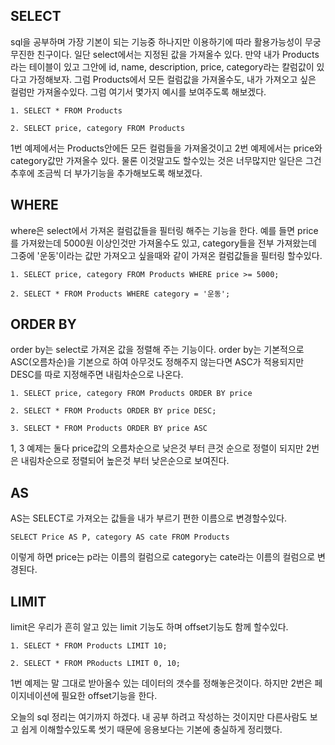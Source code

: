 
## SELECT
sql을 공부하며 가장 기본이 되는 기능중 하나지만 이용하기에 따라 활용가능성이 무궁무진한 친구이다. 일단 select에서는 지정된 값을 가져올수 있다. 만약 내가 Products라는 테이블이 있고 그안에 id, name, description, price, category라는 칼럼값이 있다고 가정해보자. 그럼 Products에서 모든 컬럼값을 가져올수도, 내가 가져오고 싶은 컬럼만 가져올수있다. 그럼 여기서 몇가지 예시를 보여주도록 해보겠다.

```
1. SELECT * FROM Products

2. SELECT price, category FROM Products

```

1번 예제에서는 Products안에든 모든 컬럼들을 가져올것이고 2번 예제에서는 price와 category값만 가져올수 있다. 물론 이것말고도 할수있는 것은 너무많지만 일단은 그건 추후에 조금씩 더 부가기능을 추가해보도록 해보겠다.

## WHERE
where은 select에서 가져온 컬럼값들을 필터링 해주는 기능을 한다. 예를 들면 price를 가져왔는데 5000원 이상인것만 가져올수도 있고, category들을 전부 가져왔는데 그중에 '운동'이라는 값만 가져오고 싶을때와 같이 가져온 컬럼값들을 필터링 할수있다.

```
1. SELECT price, category FROM Products WHERE price >= 5000;

2. SELECT * FROM Products WHERE category = '운동'; 
```


## ORDER BY
order by는 select로 가져온 값을 정렬해 주는 기능이다. order by는 기본적으로 ASC(오름차순)을 기본으로 하여 아무것도 정해주지 않는다면 ASC가 적용되지만 DESC를 따로 지정해주면 내림차순으로 나온다.

```
1. SELECT price, category FROM Products ORDER BY price

2. SELECT * FROM Products ORDER BY price DESC;

3. SELECT * FROM Products ORDER BY price ASC
```
1, 3 예제는 둘다 price값의 오름차순으로 낮은것 부터 큰것 순으로 정렬이 되지만 2번은 내림차순으로 정렬되어 높은것 부터 낮은순으로 보여진다.

## AS
AS는 SELECT로 가져오는 값들을 내가 부르기 편한 이름으로 변경할수있다. 
```
SELECT Price AS P, category AS cate FROM Products 
```
이렇게 하면 price는 p라는 이름의 컬럼으로 category는 cate라는 이름의 컬럼으로 변경된다.


## LIMIT
limit은 우리가 흔히 알고 있는 limit 기능도 하며 offset기능도 함께 할수있다. 
```
1. SELECT * FROM Products LIMIT 10;

2. SELECT * FROM PRoducts LIMIT 0, 10;
```

1번 예제는 말 그대로 받아올수 있는 데이터의 갯수를 정해놓은것이다. 하지만 2번은 페이지네이션에 필요한 offset기능을 한다.

오늘의 sql 정리는 여기까지 하겠다. 내 공부 하려고 작성하는 것이지만 다른사람도 보고 쉽게 이해할수있도록 썻기 때문에 응용보다는 기본에 충실하게 정리했다.
